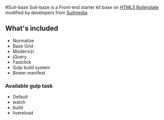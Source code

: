 #Suit-baze
Suit-baze is a Front-end starter kit base on [HTML5 Boilerplate](https://github.com/h5bp/html5-boilerplate) modified by developers from [Suitmedia](https://github.com/Suitmedia).

## What's included

* Normalize
* Baze Grid
* Modernizr
* jQuery
* Fastclick
* Gulp build system
* Bower manifest

### Available gulp task

* Default
* watch
* build
* livereload